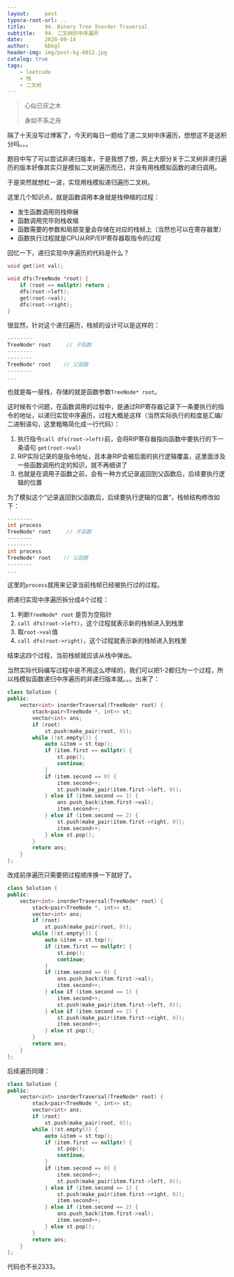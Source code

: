 ```yaml
---
layout:     post
typora-root-url: ..
title:      94. Binary Tree Inorder Traversal
subtitle:   94. 二叉树的中序遍历
date:       2020-09-14
author:     bbkgl
header-img: img/post-bg-0012.jpg
catalog: true
tags:
    - leetcode
    - 栈
    - 二叉树
---
```


> 心似已灰之木
>
> 身如不系之舟

隔了十天没写过博客了，今天的每日一题给了道二叉树中序遍历，想想这不是送积分吗。。。

题目中写了可以尝试非递归版本，于是我想了想，网上大部分关于二叉树非递归遍历的版本好像其实只是模拟二叉树遍历而已，并没有用栈模拟函数的递归调用。

于是突然就想杠一波，实现用栈模拟递归遍历二叉树。

这里几个知识点，就是函数调用本身就是栈伸缩的过程：

- 发生函数调用则栈伸展
- 函数调用完毕则栈收缩
- 函数需要的参数和局部变量会存储在对应的栈帧上（当然也可以在寄存器里）
- 函数执行过程就是CPU从RIP/EIP寄存器取指令的过程

回忆一下，递归实现中序遍历的代码是什么？

```cpp
void get(int val);

void dfs(TreeNode *root) {
    if (root == nullptr) return ;
    dfs(root->left);
    get(root->val);
    dfs(root->right);
}
```

很显然，针对这个递归遍历，栈帧的设计可以是这样的：

```cpp
--------
TreeNode* root     // 子函数
--------
--------
TreeNode* root    // 父函数
--------
...
```

也就是每一层栈，存储的就是函数参数`TreeNode* root`。

这时候有个问题，在函数调用的过程中，是通过RIP寄存器记录下一条要执行的指令的地址，以递归实现中序遍历，过程大概是这样（当然实际执行的粒度是汇编/二进制语句，这里粗略简化成一行代码）：

1. 执行指令`call dfs(root->left)`前，会将RIP寄存器指向函数中要执行的下一条语句 `get(root->val)`
2. RIP实际记录的是指令地址，且本身RIP会被后面的执行逻辑覆盖，这里面涉及一些函数调用约定的知识，就不再细讲了
3. 也就是在调用子函数之前，会有一种方式记录返回到父函数后，后续要执行逻辑的位置

为了模拟这个”记录返回到父函数后，后续要执行逻辑的位置“，栈帧结构修改如下：

```cpp
--------
int process
TreeNode* root     // 子函数
--------
--------
int process
TreeNode* root    // 父函数
--------
...
```

这里的`process`就用来记录当前栈帧已经被执行过的过程。

把递归实现中序遍历拆分成4个过程：

1. 判断`TreeNode* root` 是否为空指针
2. `call dfs(root->left)`，这个过程就表示新的栈帧进入到栈里
3. 取`root->val`值
4. `call dfs(root->right)`，这个过程就表示新的栈帧进入到栈里

结束这四个过程，当前栈帧就应该从栈中弹出。

当然实际代码编写过程中是不用这么啰嗦的，我们可以把1-2都归为一个过程，所以栈模拟函数递归中序遍历的非递归版本就。。。出来了：

```cpp
class Solution {
public:
    vector<int> inorderTraversal(TreeNode* root) {
        stack<pair<TreeNode *, int>> st;
        vector<int> ans;
        if (root)
            st.push(make_pair(root, 0));
        while (!st.empty()) {
            auto &item = st.top();
            if (item.first == nullptr) {
                st.pop();
                continue;
            }
            if (item.second == 0) {
                item.second++;
                st.push(make_pair(item.first->left, 0));
            } else if (item.second == 1) {
                ans.push_back(item.first->val);
                item.second++;
            } else if (item.second == 2) {
                st.push(make_pair(item.first->right, 0));
                item.second++;
            } else st.pop();
        }
        return ans;
    }
};
```

改成前序遍历只需要把过程顺序换一下就好了。

```cpp
class Solution {
public:
    vector<int> inorderTraversal(TreeNode* root) {
        stack<pair<TreeNode *, int>> st;
        vector<int> ans;
        if (root)
            st.push(make_pair(root, 0));
        while (!st.empty()) {
            auto &item = st.top();
            if (item.first == nullptr) {
                st.pop();
                continue;
            }
            if (item.second == 0) {
                ans.push_back(item.first->val);
                item.second++;
            } else if (item.second == 1) {
                item.second++;
                st.push(make_pair(item.first->left, 0));
            } else if (item.second == 2) {
                st.push(make_pair(item.first->right, 0));
                item.second++;
            } else st.pop();
        }
        return ans;
    }
};
```

后续遍历同理：

```cpp
class Solution {
public:
    vector<int> inorderTraversal(TreeNode* root) {
        stack<pair<TreeNode *, int>> st;
        vector<int> ans;
        if (root)
            st.push(make_pair(root, 0));
        while (!st.empty()) {
            auto &item = st.top();
            if (item.first == nullptr) {
                st.pop();
                continue;
            }
            if (item.second == 0) {
                item.second++;
                st.push(make_pair(item.first->left, 0));
            } else if (item.second == 1) {
                st.push(make_pair(item.first->right, 0));
                item.second++;
            } else if (item.second == 2) {
                ans.push_back(item.first->val);
                item.second++;
            } else st.pop();
        }
        return ans;
    }
};
```

代码也不长2333。
